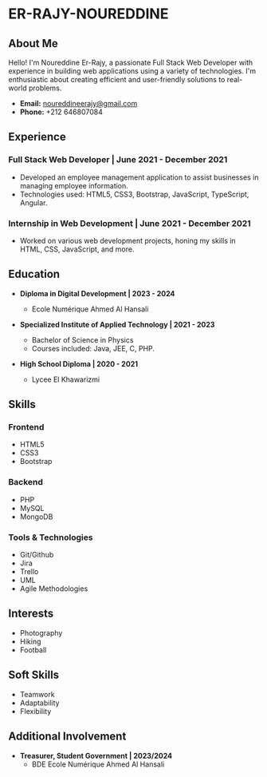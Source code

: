 # ER-RAJY-NOUREDDINE

## About Me

Hello! I'm Noureddine Er-Rajy, a passionate Full Stack Web Developer with experience in building web applications using a variety of technologies. I'm enthusiastic about creating efficient and user-friendly solutions to real-world problems.

- **Email:** noureddineerajy@gmail.com
- **Phone:** +212 646807084

## Experience

### Full Stack Web Developer | June 2021 - December 2021
- Developed an employee management application to assist businesses in managing employee information.
- Technologies used: HTML5, CSS3, Bootstrap, JavaScript, TypeScript, Angular.

### Internship in Web Development | June 2021 - December 2021
- Worked on various web development projects, honing my skills in HTML, CSS, JavaScript, and more.

## Education

- **Diploma in Digital Development | 2023 - 2024**
  - Ecole Numérique Ahmed Al Hansali

- **Specialized Institute of Applied Technology | 2021 - 2023**
  - Bachelor of Science in Physics
  - Courses included: Java, JEE, C, PHP.

- **High School Diploma | 2020 - 2021**
  - Lycee El Khawarizmi

## Skills

### Frontend
- HTML5
- CSS3
- Bootstrap

### Backend
- PHP
- MySQL
- MongoDB

### Tools & Technologies
- Git/Github
- Jira
- Trello
- UML
- Agile Methodologies

## Interests

- Photography
- Hiking
- Football

## Soft Skills

- Teamwork
- Adaptability
- Flexibility

## Additional Involvement

- **Treasurer, Student Government | 2023/2024**
  - BDE Ecole Numérique Ahmed Al Hansali

